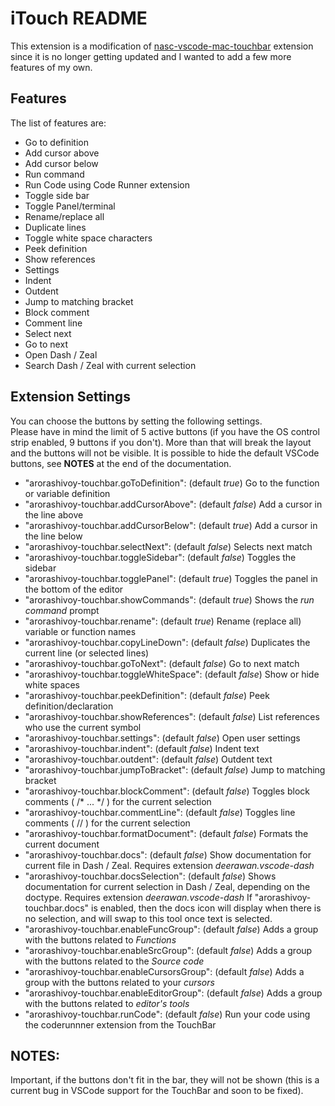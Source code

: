 # iTouch README

This extension is a modification of [nasc-vscode-mac-touchbar](https://github.com/on2-dev/nasc-vscode-mac-touchbar) extension since it is no longer getting updated and I wanted to add a few more features of my own.

## Features

The list of features are:

- Go to definition
- Add cursor above
- Add cursor below
- Run command
- Run Code using Code Runner extension
- Toggle side bar
- Toggle Panel/terminal
- Rename/replace all
- Duplicate lines
- Toggle white space characters
- Peek definition
- Show references
- Settings
- Indent
- Outdent
- Jump to matching bracket
- Block comment
- Comment line
- Select next
- Go to next
- Open Dash / Zeal
- Search Dash / Zeal with current selection

## Extension Settings

You can choose the buttons by setting the following settings.  
Please have in mind the limit of 5 active buttons (if you have the OS control strip enabled, 9 buttons if you don't). More than that will break the layout and the buttons will not be visible. It is possible to hide the default VSCode buttons, see **NOTES** at the end of the documentation.

- "arorashivoy-touchbar.goToDefinition": (default _true_) Go to the function or variable definition
- "arorashivoy-touchbar.addCursorAbove": (default _false_) Add a cursor in the line above
- "arorashivoy-touchbar.addCursorBelow": (default _true_) Add a cursor in the line below
- "arorashivoy-touchbar.selectNext": (default _false_) Selects next match 
- "arorashivoy-touchbar.toggleSidebar": (default _false_) Toggles the sidebar
- "arorashivoy-touchbar.togglePanel": (default _true_) Toggles the panel in the bottom of the editor
- "arorashivoy-touchbar.showCommands": (default _true_) Shows the _run command_ prompt
- "arorashivoy-touchbar.rename": (default _true_) Rename (replace all) variable or function names
- "arorashivoy-touchbar.copyLineDown": (default _false_) Duplicates the current line (or selected lines) 
- "arorashivoy-touchbar.goToNext": (default _false_) Go to next match
- "arorashivoy-touchbar.toggleWhiteSpace": (default _false_) Show or hide white spaces
- "arorashivoy-touchbar.peekDefinition": (default _false_) Peek definition/declaration
- "arorashivoy-touchbar.showReferences": (default _false_) List references who use the current symbol
- "arorashivoy-touchbar.settings": (default _false_) Open user settings
- "arorashivoy-touchbar.indent": (default _false_) Indent text
- "arorashivoy-touchbar.outdent": (default _false_) Outdent text
- "arorashivoy-touchbar.jumpToBracket": (default _false_) Jump to matching bracket
- "arorashivoy-touchbar.blockComment": (default _false_) Toggles block comments ( /* ... */ ) for the current selection
- "arorashivoy-touchbar.commentLine": (default _false_) Toggles line comments ( // ) for the current selection
- "arorashivoy-touchbar.formatDocument": (default _false_) Formats the current document
- "arorashivoy-touchbar.docs": (default _false_) Show documentation for current file in Dash / Zeal. Requires extension _deerawan.vscode-dash_
- "arorashivoy-touchbar.docsSelection": (default _false_) Shows documentation for current selection in Dash / Zeal, depending on the doctype. Requires extension _deerawan.vscode-dash_ If "arorashivoy-touchbar.docs" is enabled, then the docs icon will display when there is no selection, and will swap to this tool once text is selected. 
- "arorashivoy-touchbar.enableFuncGroup": (default _false_) Adds a group with the buttons related to _Functions_
- "arorashivoy-touchbar.enableSrcGroup": (default _false_)  Adds a group with the buttons related to the _Source code_
- "arorashivoy-touchbar.enableCursorsGroup": (default _false_)  Adds a group with the buttons related to your _cursors_
- "arorashivoy-touchbar.enableEditorGroup": (default _false_)  Adds a group with the buttons related to _editor's tools_
- "arorashivoy-touchbar.runCode": (default _false_) Run your code using the coderunnner extension from the TouchBar


## NOTES:

Important, if the buttons don't fit in the bar, they will not be shown (this is a current bug in VSCode support for the TouchBar and soon to be fixed). 
